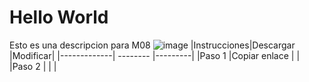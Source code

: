# **Hello World**
Esto es una descripcion para M08
![image](https://user-images.githubusercontent.com/118682267/203819396-84417e87-1c1b-4687-ba94-b5768eb27a8a.png)
|Instrucciones|Descargar                  |Modificar|
|-------------| --------                  |---------|
|Paso 1       |Copiar enlace              |         |
|Paso 2       |         |         |
